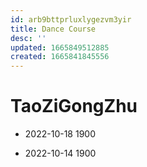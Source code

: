 ```yaml
---
id: arb9bttprluxlygezvm3yir
title: Dance Course
desc: ''
updated: 1665849512885
created: 1665841845556
---
```


# TaoZiGongZhu

- 2022-10-18 1900

- 2022-10-14 1900
